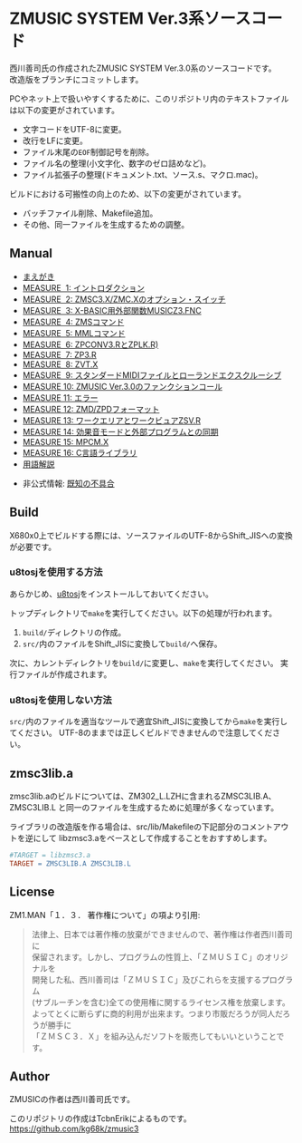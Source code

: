 # ZMUSIC SYSTEM Ver.3系ソースコード

西川善司氏の作成されたZMUSIC SYSTEM Ver.3.0系のソースコードです。  
改造版をブランチにコミットします。

PCやネット上で扱いやすくするために、このリポジトリ内のテキストファイルは以下の変更がされています。
* 文字コードをUTF-8に変更。
* 改行をLFに変更。
* ファイル末尾の`EOF`制御記号を削除。
* ファイル名の整理(小文字化、数字のゼロ詰めなど)。
* ファイル拡張子の整理(ドキュメント.txt、ソース.s、マクロ.mac)。

ビルドにおける可搬性の向上のため、以下の変更がされています。
* バッチファイル削除、Makefile追加。
* その他、同一ファイルを生成するための調整。


## Manual

* [まえがき](manual/zm00.txt)
* [MEASURE &nbsp;1: イントロダクション](manual/zm01.txt)
* [MEASURE &nbsp;2: ZMSC3.X/ZMC.Xのオプション・スイッチ](manual/zm02.txt)
* [MEASURE &nbsp;3: X-BASIC用外部関数MUSICZ3.FNC](manual/zm03.txt)
* [MEASURE &nbsp;4: ZMSコマンド](manual/zm04.txt)
* [MEASURE &nbsp;5: MMLコマンド](manual/zm05.txt)
* [MEASURE &nbsp;6: ZPCONV3.RとZPLK.R)](manual/zm06.txt)
* [MEASURE &nbsp;7: ZP3.R](manual/zm07.txt)
* [MEASURE &nbsp;8: ZVT.X](manual/zm08.txt)
* [MEASURE &nbsp;9: スタンダードMIDIファイルとローランドエクスクルーシブ](manual/zm09.txt)
* [MEASURE 10: ZMUSIC Ver.3.0のファンクションコール](manual/zm10.txt)
* [MEASURE 11: エラー](manual/zm11.txt)
* [MEASURE 12: ZMD/ZPDフォーマット](manual/zm12.txt)
* [MEASURE 13: ワークエリアとワークビュアZSV.R](manual/zm13.txt)
* [MEASURE 14: 効果音モードと外部プログラムとの同期](manual/zm14.txt)
* [MEASURE 15: MPCM.X](manual/zm15.txt)
* [MEASURE 16: C言語ライブラリ](manual/zm16.txt)
* [用語解説](manual/glossary.txt)

<!-- -->
* 非公式情報: [既知の不具合](https://github.com/kg68k/x68.memo/blob/main/tool/bugs.md#z-music-ver302c)


## Build

X680x0上でビルドする際には、ソースファイルのUTF-8からShift_JISへの変換が必要です。

### u8tosjを使用する方法

あらかじめ、[u8tosj](https://github.com/kg68k/u8tosj)をインストールしておいてください。

トップディレクトリで`make`を実行してください。以下の処理が行われます。
1. `build/`ディレクトリの作成。
3. `src/`内のファイルをShift_JISに変換して`build/`へ保存。

次に、カレントディレクトリを`build/`に変更し、`make`を実行してください。
実行ファイルが作成されます。

### u8tosjを使用しない方法

`src/`内のファイルを適当なツールで適宜Shift_JISに変換してから`make`を実行してください。
UTF-8のままでは正しくビルドできませんので注意してください。

## zmsc3lib.a

zmsc3lib.aのビルドについては、ZM302_L.LZHに含まれるZMSC3LIB.A、ZMSC3LIB.L
と同一のファイルを生成するために処理が多くなっています。

ライブラリの改造版を作る場合は、src/lib/Makefileの下記部分のコメントアウトを逆にして
libzmsc3.aをベースとして作成することをおすすめします。
```Makefile
#TARGET = libzmsc3.a
TARGET = ZMSC3LIB.A ZMSC3LIB.L
```


## License
ZM1.MAN「１．３．  著作権について」の項より引用:

>   法律上、日本では著作権の放棄ができませんので、著作権は作者西川善司に  
> 保留されます。しかし、プログラムの性質上、「ＺＭＵＳＩＣ」のオリジナルを  
> 開発した私、西川善司は「ＺＭＵＳＩＣ」及びこれらを支援するプログラム  
> (サブルーチンを含む)全ての使用権に関するライセンス権を放棄します。  
> よってとくに断らずに商的利用が出来ます。つまり市販だろうが同人だろうが勝手に  
> 「ＺＭＳＣ３．Ｘ」を組み込んだソフトを販売してもいいということです。  


## Author
ZMUSICの作者は西川善司氏です。  

このリポジトリの作成はTcbnErikによるものです。  
https://github.com/kg68k/zmusic3
